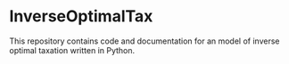 # InverseOptimalTax
This repository contains code and documentation for an model of inverse optimal taxation written in Python.
